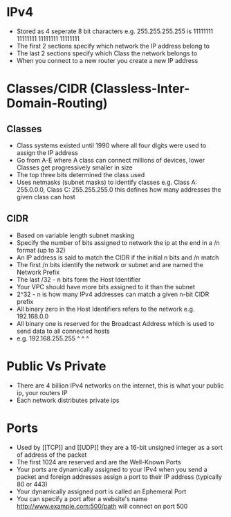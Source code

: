 # IPv4
- Stored as 4 seperate 8 bit characters e.g. 255.255.255.255 is 11111111 11111111 11111111 11111111
- The first 2 sections specify which network the IP address belong to
- The last 2 sections specify which Class the network belongs to
- When you connect to a new router you create a new IP address

# Classes/CIDR (Classless-Inter-Domain-Routing)
## Classes
- Class systems existed until 1990 where all four digits were used to assign the IP address
- Go from A-E where A class can connect millions of devices, lower Classes get progressively smaller in size
- The top three bits determined the class used
- Uses netmasks (subnet masks) to identify classes e.g. Class A: 255.0.0.0, Class C: 255.255.255.0 this defines how many addresses the given class can host

## CIDR
- Based on variable length subnet masking
- Specify the number of bits assigned to network the ip at the end in a /n format (up to 32)
- An IP address is said to match the CIDR if the initial n bits and /n match
- The first /n bits identify the network or subnet and are named the Network Prefix
- The last /32 - n bits form the Host Identifier
- Your VPC should have more bits assigned to it than the subnet
- 2^32 - n is how many IPv4 addresses can match a given n-bit CIDR prefix
- All binary zero in the Host Identifiers refers to the network e.g. 192.168.0.0
- All binary one is reserved for the Broadcast Address which is used to send data to all connected hosts
- e.g. 192.168.255.255 ^ ^ ^

# Public Vs Private
- There are 4 billion IPv4 networks on the internet, this is what your public ip, your routers IP
- Each network distributes private ips

# Ports
- Used by [[TCP]] and [[UDP]] they are a 16-bit unsigned integer as a sort of address of the packet
- The first 1024 are reserved and are the Well-Known Ports
- Your ports are dynamically assigned to your IPv4 when you send a packet and foreign addresses assign a port to their IP address (typically 80 or 443)
- Your dynamically assigned port is called an Ephemeral Port 
- You can specify a port after a website's name http://www.example.com:500/path will connect on port 500
